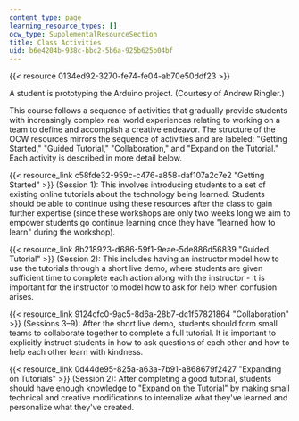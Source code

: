 ```yaml
---
content_type: page
learning_resource_types: []
ocw_type: SupplementalResourceSection
title: Class Activities
uid: b6e4204b-938c-bbc2-5b6a-925b625b04bf
---
```


{{< resource 0134ed92-3270-fe74-fe04-ab70e50ddf23 >}}  

A student is prototyping the Arduino project. (Courtesy of Andrew Ringler.)

This course follows a sequence of activities that gradually provide students with increasingly complex real world experiences relating to working on a team to define and accomplish a creative endeavor. The structure of the OCW resources mirrors the sequence of activities and are labeled: "Getting Started," "Guided Tutorial," "Collaboration," and "Expand on the Tutorial." Each activity is described in more detail below.

{{< resource_link c58fde32-959c-c476-a858-daf107a2c7e2 "Getting Started" >}} (Session 1): This involves introducing students to a set of existing online tutorials about the technology being learned. Students should be able to continue using these resources after the class to gain further expertise (since these workshops are only two weeks long we aim to empower students go continue learning once they have "learned how to learn" during the workshop).

{{< resource_link 8b218923-d686-59f1-9eae-5de886d56839 "Guided Tutorial" >}} (Session 2): This includes having an instructor model how to use the tutorials through a short live demo, where students are given sufficient time to complete each action along with the instructor - it is important for the instructor to model how to ask for help when confusion arises.

{{< resource_link 9124cfc0-9ac5-8d6a-28b7-dc1f57821864 "Collaboration" >}} (Sessions 3–9): After the short live demo, students should form small teams to collaborate together to complete a full tutorial. It is important to explicitly instruct students in how to ask questions of each other and how to help each other learn with kindness.

{{< resource_link 0d44de95-825a-a63a-7b91-a868679f2427 "Expanding on Tutorials" >}} (Session 2): After completing a good tutorial, students should have enough knowledge to "Expand on the Tutorial" by making small technical and creative modifications to internalize what they've learned and personalize what they've created.